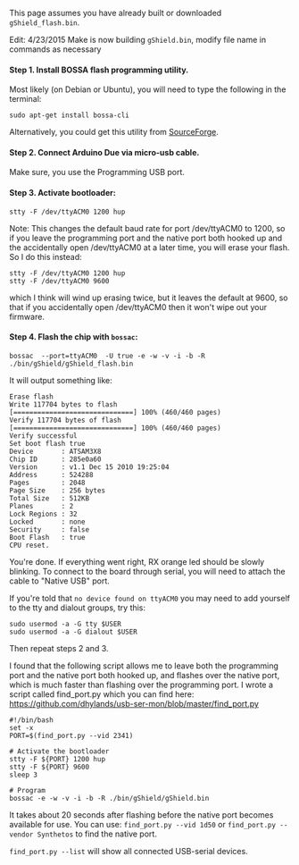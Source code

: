 This page assumes you have already built or downloaded ```gShield_flash.bin```.

Edit: 4/23/2015 Make is now building ```gShield.bin```, modify file name in commands as necessary

#### Step 1. Install BOSSA flash programming utility.

Most likely (on Debian or Ubuntu), you will need to type the following in the terminal:

```
sudo apt-get install bossa-cli
```
Alternatively, you could get this utility from [SourceForge](http://sourceforge.net/projects/b-o-s-s-a/).

#### Step 2. Connect Arduino Due via micro-usb cable.

Make sure, you use the Programming USB port.

#### Step 3. Activate bootloader:
```
stty -F /dev/ttyACM0 1200 hup
```
Note: This changes the default baud rate for port /dev/ttyACM0 to 1200, so if you leave the programming port and the native port both hooked up and the accidentally open /dev/ttyACM0 at a later time, you will erase your flash. So I do this instead:
```
stty -F /dev/ttyACM0 1200 hup
stty -F /dev/ttyACM0 9600
```
which I think will wind up erasing twice, but it leaves the default at 9600, so that if you accidentally open /dev/ttyACM0 then it won't wipe out your firmware.

#### Step 4. Flash the chip with `bossac`:
```
bossac  --port=ttyACM0  -U true -e -w -v -i -b -R ./bin/gShield/gShield_flash.bin
```
It will output something like:

```
Erase flash
Write 117704 bytes to flash
[==============================] 100% (460/460 pages)
Verify 117704 bytes of flash
[==============================] 100% (460/460 pages)
Verify successful
Set boot flash true
Device       : ATSAM3X8
Chip ID      : 285e0a60
Version      : v1.1 Dec 15 2010 19:25:04
Address      : 524288
Pages        : 2048
Page Size    : 256 bytes
Total Size   : 512KB
Planes       : 2
Lock Regions : 32
Locked       : none
Security     : false
Boot Flash   : true
CPU reset.
```

You're done. If everything went right, RX orange led should be slowly blinking. To connect to the board through serial, you will need to attach the cable to "Native USB" port.

If you're told that ```no device found on ttyACM0``` you may need to add yourself to the tty and dialout groups, try this:
```
sudo usermod -a -G tty $USER
sudo usermod -a -G dialout $USER
```
Then repeat steps 2 and 3.

I found that the following script allows me to leave both the programming port and the native port both hooked up, and flashes over the native port, which is much faster than flashing over the programming port.
I wrote a script called find_port.py which you can find here: https://github.com/dhylands/usb-ser-mon/blob/master/find_port.py

```
#!/bin/bash
set -x
PORT=$(find_port.py --vid 2341)

# Activate the bootloader
stty -F ${PORT} 1200 hup
stty -F ${PORT} 9600
sleep 3

# Program
bossac -e -w -v -i -b -R ./bin/gShield/gShield.bin
```

It takes about 20 seconds after flashing before the native port becomes available for use. You can use: ```find_port.py --vid 1d50``` or ```find_port.py --vendor Synthetos``` to find the native port.

```find_port.py --list``` will show all connected USB-serial devices.